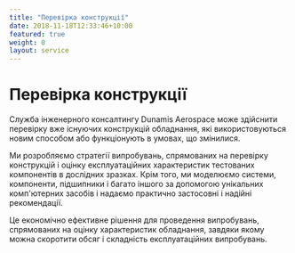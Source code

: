 ```yaml
---
title: "Перевірка конструкції"
date: 2018-11-18T12:33:46+10:00
featured: true
weight: 0
layout: service
---
```


# Перевірка конструкції

Служба інженерного консалтингу Dunamis Aerospace може здійснити перевірку вже
існуючих конструкцій обладнання, які використовуються новим способом або
функціонують в умовах, що змінилися.

Ми розробляємо стратегії випробувань, спрямованих на перевірку конструкцій і оцінку експлуатаційних характеристик тестованих компонентів в дослідних зразках. Крім того, ми моделюємо системи, компоненти, підшипники і багато іншого за допомогою унікальних комп'ютерних засобів і надаємо практично застосовні і надійні рекомендації.

Це економічно ефективне рішення для проведення випробувань, спрямованих на оцінку характеристик обладнання, завдяки якому можна скоротити обсяг і складність експлуатаційних випробувань.
